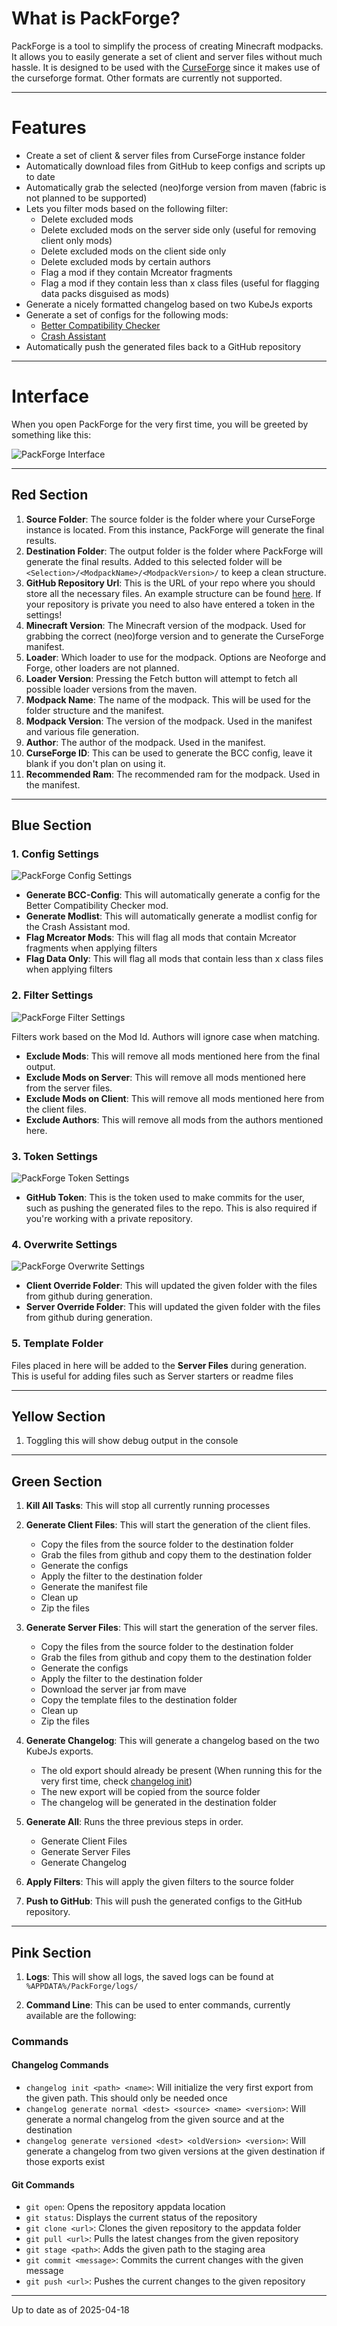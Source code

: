# What is PackForge?

PackForge is a tool to simplify the process of creating Minecraft modpacks. It allows you to easily generate a set of
client and server files without much hassle. It is designed to be used with the [CurseForge](https://www.curseforge.com/)
since it makes use of the curseforge format. Other formats are currently not supported.

---

# Features

- Create a set of client & server files from CurseForge instance folder
- Automatically download files from GitHub to keep configs and scripts up to date
- Automatically grab the selected (neo)forge version from maven (fabric is not planned to be supported)
- Lets you filter mods based on the following filter:
    - Delete excluded mods
    - Delete excluded mods on the server side only (useful for removing client only mods)
    - Delete excluded mods on the client side only
    - Delete excluded mods by certain authors
    - Flag a mod if they contain Mcreator fragments
    - Flag a mod if they contain less than x class files (useful for flagging data packs disguised as mods)
- Generate a nicely formatted changelog based on two KubeJs exports
- Generate a set of configs for the following mods:
    - [Better Compatibility Checker](https://www.curseforge.com/minecraft/mc-mods/better-compatibility-checker) 
    - [Crash Assistant](https://www.curseforge.com/minecraft/mc-mods/crash-assistant)
- Automatically push the generated files back to a GitHub repository

---

# Interface

When you open PackForge for the very first time, you will be greeted by something like this:

![PackForge Interface](docs/PackForge-MainWindow.jpg)

---

## Red Section

1. **Source Folder**: The source folder is the folder where your CurseForge instance is located. 
From this instance, PackForge will generate the final results.
2. **Destination Folder**: The output folder is the folder where PackForge will generate the final results. 
Added to this selected folder will be `<Selection>/<ModpackName>/<ModpackVersion>/` to keep a clean structure.
3. **GitHub Repository Url**: This is the URL of your repo where you should store all the necessary files.
An example structure can be found [here](https://github.com/AllTheMods/ATM-10). If your repository is private you 
need to also have entered a token in the settings!
4. **Minecraft Version**: The Minecraft version of the modpack. Used for grabbing the correct (neo)forge version and
to generate the CurseForge manifest.
5. **Loader**: Which loader to use for the modpack. Options are Neoforge and Forge, other loaders are not planned.
6. **Loader Version**: Pressing the Fetch button will attempt to fetch all possible loader versions from the maven.
7. **Modpack Name**: The name of the modpack. This will be used for the folder structure and the manifest.
8. **Modpack Version**: The version of the modpack. Used in the manifest and various file generation.
9. **Author**: The author of the modpack. Used in the manifest.
10. **CurseForge ID**: This can be used to generate the BCC config, leave it blank if you don't plan on using it.
11. **Recommended Ram**: The recommended ram for the modpack. Used in the manifest.

---

## Blue Section

### 1. Config Settings 

![PackForge Config Settings](docs/PackForge-ConfigWindow.png)

- **Generate BCC-Config**: This will automatically generate a config for the Better Compatibility Checker mod.
- **Generate Modlist**: This will automatically generate a modlist config for the Crash Assistant mod.
- **Flag Mcreator Mods**: This will flag all mods that contain Mcreator fragments when applying filters
- **Flag Data Only**: This will flag all mods that contain less than x class files when applying filters

### 2. Filter Settings

![PackForge Filter Settings](docs/PackForge-FilterWindow.png)

Filters work based on the Mod Id. Authors will ignore case when matching.
- **Exclude Mods**: This will remove all mods mentioned here from the final output.
- **Exclude Mods on Server**: This will remove all mods mentioned here from the server files.
- **Exclude Mods on Client**: This will remove all mods mentioned here from the client files.
- **Exclude Authors**: This will remove all mods from the authors mentioned here.

### 3. Token Settings

![PackForge Token Settings](docs/PackForge-TokenWindow.png)

- **GitHub Token**: This is the token used to make commits for the user, such as pushing the generated files to the repo.
This is also required if you're working with a private repository.

### 4. Overwrite Settings

![PackForge Overwrite Settings](docs/PackForge-OverwriteWindow.png)

- **Client Override Folder**: This will updated the given folder with the files from github during generation.
- **Server Override Folder**: This will updated the given folder with the files from github during generation.

### 5. Template Folder

Files placed in here will be added to the **Server Files** during generation. This is useful for adding files such as 
Server starters or readme files

---

## Yellow Section

1. Toggling this will show debug output in the console

---

## Green Section

1. **Kill All Tasks**: This will stop all currently running processes

2. **Generate Client Files**: This will start the generation of the client files.
   - Copy the files from the source folder to the destination folder
   - Grab the files from github and copy them to the destination folder
   - Generate the configs
   - Apply the filter to the destination folder
   - Generate the manifest file
   - Clean up
   - Zip the files
   
3. **Generate Server Files**: This will start the generation of the server files.
   - Copy the files from the source folder to the destination folder
   - Grab the files from github and copy them to the destination folder
   - Generate the configs
   - Apply the filter to the destination folder
   - Download the server jar from mave
   - Copy the template files to the destination folder
   - Clean up
   - Zip the files
   
4. **Generate Changelog**: This will generate a changelog based on the two KubeJs exports.
   - The old export should already be present (When running this for the very first time, check [changelog init](#changelog-commands))
   - The new export will be copied from the source folder
   - The changelog will be generated in the destination folder
   
5. **Generate All**: Runs the three previous steps in order. 
   - Generate Client Files
   - Generate Server Files
   - Generate Changelog

6. **Apply Filters**: This will apply the given filters to the source folder

7. **Push to GitHub**: This will push the generated configs to the GitHub repository.

---

## Pink Section

1. **Logs**: This will show all logs, the saved logs can be found at `%APPDATA%/PackForge/logs/`

2. **Command Line**: This can be used to enter commands, currently available are the following:

### Commands

#### Changelog Commands

- `changelog init <path> <name>`: Will initialize the very first export from the given path. This should only be needed once
- `changelog generate normal <dest> <source> <name> <version>`: Will generate a normal changelog from the given source and at the destination
- `changelog generate versioned <dest> <oldVersion> <version>`: Will generate a changelog from two given versions at the given destination if those exports exist


#### Git Commands

- `git open`: Opens the repository appdata location
- `git status`: Displays the current status of the repository
- `git clone <url>`: Clones the given repository to the appdata folder
- `git pull <url>`: Pulls the latest changes from the given repository
- `git stage <path>`: Adds the given path to the staging area
- `git commit <message>`: Commits the current changes with the given message
- `git push <url>`: Pushes the current changes to the given repository

---

Up to date as of 2025-04-18